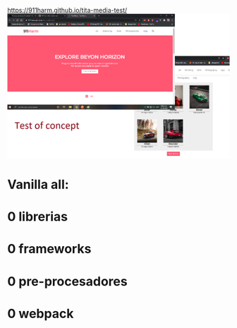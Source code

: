https://911harm.github.io/tita-media-test/
![](testofconcept.png)
# Vanilla all:
# 0 librerias
# 0 frameworks 
# 0 pre-procesadores
# 0 webpack 
